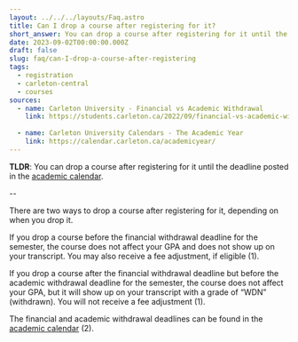 ```yaml
---
layout: ../../../layouts/Faq.astro
title: Can I drop a course after registering for it?
short_answer: You can drop a course after registering for it until the deadline posted in the academic calendar.
date: 2023-09-02T00:00:00.000Z
draft: false
slug: faq/can-I-drop-a-course-after-registering
tags:
  - registration
  - carleton-central
  - courses
sources:
  - name: Carleton University - Financial vs Academic Withdrawal
    link: https://students.carleton.ca/2022/09/financial-vs-academic-withdrawal-2/
  
  - name: Carleton University Calendars - The Academic Year
    link: https://calendar.carleton.ca/academicyear/
---
```


**TLDR**: You can drop a course after registering for it until the deadline posted in the [academic calendar](https://calendar.carleton.ca/academicyear/).

--

There are two ways to drop a course after registering for it, depending on when you drop it.

If you drop a course before the financial withdrawal deadline for the semester, the course does not affect your GPA and does not show up on your transcript. You may also receive a fee adjustment, if eligible (1).

If you drop a course after the financial withdrawal deadline but before the academic withdrawal deadline for the semester, the course does not affect your GPA, but it will show up on your transcript with a grade of “WDN” (withdrawn). You will not receive a fee adjustment (1). 

The financial and academic withdrawal deadlines can be found in the [academic calendar](https://calendar.carleton.ca/academicyear/) (2).

